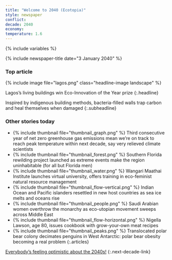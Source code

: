 ```yaml
---
title: "Welcome to 2040 (Ecotopia)"
style: newspaper
conflict: 
decade: 2040
economy: 
temperature: 1.6
---
```


{% include variables %}

{% include newspaper-title date="3 January 2040" %}

### Top article

{% include image file="lagos.png" class="headline-image landscape" %}

Lagos’s living buildings win Eco-Innovation of the Year prize
{:.headline}

Inspired by indigenous building methods, bacteria-filled walls trap carbon and heal themselves when damaged
{:.subheadline}

### Other stories today

- {% include thumbnail file="thumbnail_graph.png" %} Third consecutive year of net zero greenhouse gas emissions mean we’re on track to reach peak temperature within next decade, say very relieved climate scientists
- {% include thumbnail file="thumbnail_forest.png" %} Southern Florida rewilding project launched as extreme events make the region uninhabitable (for all but Florida men)
- {% include thumbnail file="thumbnail_water.png" %} Wangari Maathai Institute launches virtual university, offers training in eco-feminist natural resource management
- {% include thumbnail file="thumbnail_flow-vertical.png" %} Indian Ocean and Pacific islanders resettled in new host countries as sea ice melts and oceans rise
- {% include thumbnail file="thumbnail_people.png" %} Saudi Arabian women overthrow the monarchy as eco-utopian movement sweeps across Middle East
- {% include thumbnail file="thumbnail_flow-horizontal.png" %} Nigella Lawson, age 80, issues cookbook with grow-your-own meat recipes
- {% include thumbnail file="thumbnail_peaks.png" %} Translocated polar bear colony decimates penguins in West Antarctic: polar bear obesity becoming a real problem
{:.articles}

[Everybody’s feeling optimistic about the 2040s!](chapter_refugee-crisis-and-resilient-world.html)
{:.next-decade-link}

